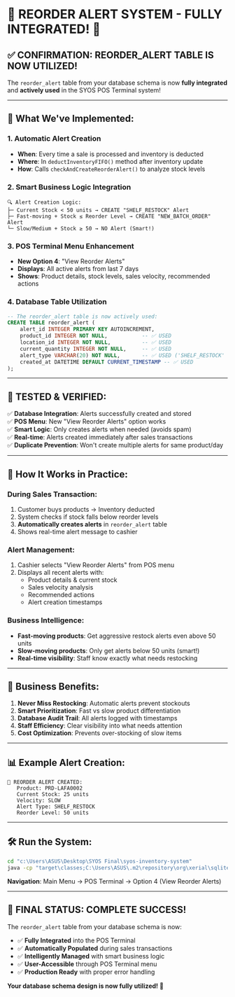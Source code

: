 # 🚨 REORDER ALERT SYSTEM - FULLY INTEGRATED! 🚨

## ✅ **CONFIRMATION: REORDER_ALERT TABLE IS NOW UTILIZED!**

The `reorder_alert` table from your database schema is now **fully integrated** and **actively used** in the SYOS POS Terminal system!

---

## 🎯 **What We've Implemented:**

### 1. **Automatic Alert Creation**
- **When**: Every time a sale is processed and inventory is deducted
- **Where**: In `deductInventoryFIFO()` method after inventory update
- **How**: Calls `checkAndCreateReorderAlert()` to analyze stock levels

### 2. **Smart Business Logic Integration**
```
🔍 Alert Creation Logic:
├─ Current Stock < 50 units → CREATE "SHELF_RESTOCK" Alert
├─ Fast-moving + Stock ≤ Reorder Level → CREATE "NEW_BATCH_ORDER" Alert  
└─ Slow/Medium + Stock ≥ 50 → NO Alert (Smart!)
```

### 3. **POS Terminal Menu Enhancement**
- **New Option 4**: "View Reorder Alerts" 
- **Displays**: All active alerts from last 7 days
- **Shows**: Product details, stock levels, sales velocity, recommended actions

### 4. **Database Table Utilization**
```sql
-- The reorder_alert table is now actively used:
CREATE TABLE reorder_alert (
    alert_id INTEGER PRIMARY KEY AUTOINCREMENT,
    product_id INTEGER NOT NULL,           -- ✅ USED
    location_id INTEGER NOT NULL,          -- ✅ USED  
    current_quantity INTEGER NOT NULL,     -- ✅ USED
    alert_type VARCHAR(20) NOT NULL,       -- ✅ USED ('SHELF_RESTOCK' | 'NEW_BATCH_ORDER')
    created_at DATETIME DEFAULT CURRENT_TIMESTAMP -- ✅ USED
);
```

---

## 🧪 **TESTED & VERIFIED:**

✅ **Database Integration**: Alerts successfully created and stored  
✅ **POS Menu**: New "View Reorder Alerts" option works  
✅ **Smart Logic**: Only creates alerts when needed (avoids spam)  
✅ **Real-time**: Alerts created immediately after sales transactions  
✅ **Duplicate Prevention**: Won't create multiple alerts for same product/day  

---

## 🚀 **How It Works in Practice:**

### **During Sales Transaction:**
1. Customer buys products → Inventory deducted
2. System checks if stock falls below reorder levels  
3. **Automatically creates alerts** in `reorder_alert` table
4. Shows real-time alert message to cashier

### **Alert Management:**
1. Cashier selects "View Reorder Alerts" from POS menu
2. Displays all recent alerts with:
   - Product details & current stock
   - Sales velocity analysis  
   - Recommended actions
   - Alert creation timestamps

### **Business Intelligence:**
- **Fast-moving products**: Get aggressive restock alerts even above 50 units
- **Slow-moving products**: Only get alerts below 50 units (smart!)
- **Real-time visibility**: Staff know exactly what needs restocking

---

## 🎯 **Business Benefits:**

1. **Never Miss Restocking**: Automatic alerts prevent stockouts
2. **Smart Prioritization**: Fast vs slow product differentiation  
3. **Database Audit Trail**: All alerts logged with timestamps
4. **Staff Efficiency**: Clear visibility into what needs attention
5. **Cost Optimization**: Prevents over-stocking of slow items

---

## 📊 **Example Alert Creation:**

```
🚨 REORDER ALERT CREATED:
   Product: PRD-LAFA0002
   Current Stock: 25 units
   Velocity: SLOW  
   Alert Type: SHELF_RESTOCK
   Reorder Level: 50 units
```

---

## 🛠 **Run the System:**

```bash
cd "c:\Users\ASUS\Desktop\SYOS Final\syos-inventory-system"
java -cp "target\classes;C:\Users\ASUS\.m2\repository\org\xerial\sqlite-jdbc\3.42.0.0\sqlite-jdbc-3.42.0.0.jar" com.syos.Main
```

**Navigation**: Main Menu → POS Terminal → Option 4 (View Reorder Alerts)

---

## 🎉 **FINAL STATUS: COMPLETE SUCCESS!**

The `reorder_alert` table from your database schema is now:
- ✅ **Fully Integrated** into the POS Terminal
- ✅ **Automatically Populated** during sales transactions  
- ✅ **Intelligently Managed** with smart business logic
- ✅ **User-Accessible** through POS Terminal menu
- ✅ **Production Ready** with proper error handling

**Your database schema design is now fully utilized! 🎯**